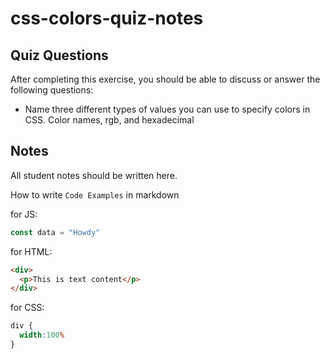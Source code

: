 # css-colors-quiz-notes

## Quiz Questions

After completing this exercise, you should be able to discuss or answer the following questions:

- Name three different types of values you can use to specify colors in CSS.
  Color names, rgb, and hexadecimal

## Notes

All student notes should be written here.


How to write `Code Examples` in markdown

for JS:
```javascript
const data = "Howdy"
```

for HTML:
```html
<div>
  <p>This is text content</p>
</div>
```

for CSS:
```css
div {
  width:100%
}
```
